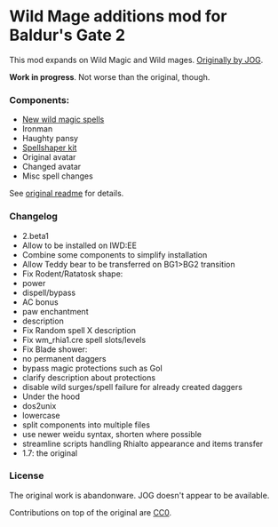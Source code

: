 # Wild Mage additions mod for Baldur's Gate 2

This mod expands on Wild Magic and Wild mages. [Originally by JOG](http://mods.jo-ge.net/bg/shaper.htm).

**Work in progress**. Not worse than the original, though.

### Components:

- [New wild magic spells](wildmage/docs/spells.pdf)
 - Ironman
 - Haughty pansy
- [Spellshaper kit](wildmage/docs/spellshaper.pdf)
 - Original avatar
 - Changed avatar
- Misc spell changes

See [original readme](wildmage/docs/readme.txt) for details.

### Changelog
- 2.beta1
 - Allow to be installed on IWD:EE
 - Combine some components to simplify installation
 - Allow Teddy bear to be transferred on BG1>BG2 transition
 - Fix Rodent/Ratatosk shape:
  - power
  - dispell/bypass
  - AC bonus
  - paw enchantment
  - description
 - Fix Random spell X description
 - Fix wm_rhia1.cre spell slots/levels
 - Fix Blade shower:
  - no permanent daggers
  - bypass magic protections such as GoI
  - clarify description about protections
  - disable wild surges/spell failure for already created daggers
 - Under the hood
  - dos2unix
  - lowercase
  - split components into multiple files
  - use newer weidu syntax, shorten where possible
  - streamline scripts handling Rhialto appearance and items transfer
- 1.7: the original


### License
The original work is abandonware. JOG doesn't appear to be available.

Contributions on top of the original are [CC0](https://creativecommons.org/publicdomain/zero/1.0/legalcode).
